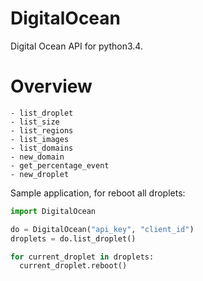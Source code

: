 DigitalOcean
============

Digital Ocean API for python3.4.

Overview
========

```
- list_droplet
- list_size
- list_regions
- list_images
- list_domains
- new_domain
- get_percentage_event
- new_droplet
```

Sample application, for reboot all droplets:
``` python
import DigitalOcean

do = DigitalOcean("api_key", "client_id")
droplets = do.list_droplet()

for current_droplet in droplets:
  current_droplet.reboot()
```
